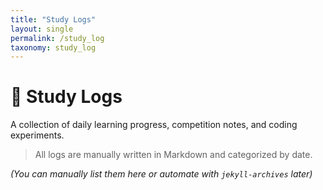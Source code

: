 ```yaml
---
title: "Study Logs"
layout: single
permalink: /study_log
taxonomy: study_log
---
```


# 🧠 Study Logs

A collection of daily learning progress, competition notes, and coding experiments.

> All logs are manually written in Markdown and categorized by date.

_(You can manually list them here or automate with `jekyll-archives` later)_
